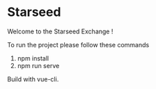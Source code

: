 # **Starseed**
Welcome to the Starseed Exchange !

To run the project please follow these commands
1) npm install
2) npm run serve

Build with vue-cli.
